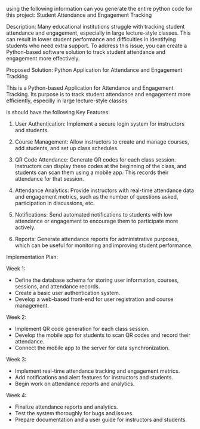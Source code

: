 using the following information can you generate the entire python code  for this project: Student Attendance and Engagement Tracking

Description: Many educational institutions struggle with tracking student attendance and engagement, especially in large lecture-style classes. This can result in lower student performance and difficulties in identifying students who need extra support. To address this issue, you can create a Python-based software solution to track student attendance and engagement more effectively.

Proposed Solution: Python Application for Attendance and Engagement Tracking

This is a Python-based Application for Attendance and Engagement Tracking. Its purpose is to track student attendance and engagement more efficiently, especilly in large lecture-style classes

is should have the following Key Features:

1. User Authentication: Implement a secure login system for instructors and students.

2. Course Management: Allow instructors to create and manage courses, add students, and set up class schedules.

3. QR Code Attendance: Generate QR codes for each class session. Instructors can display these codes at the beginning of the class, and students can scan them using a mobile app. This records their attendance for that session.

4. Attendance Analytics: Provide instructors with real-time attendance data and engagement metrics, such as the number of questions asked, participation in discussions, etc.

5. Notifications: Send automated notifications to students with low attendance or engagement to encourage them to participate more actively.

6. Reports: Generate attendance reports for administrative purposes, which can be useful for monitoring and improving student performance.

Implementation Plan:

Week 1:
- Define the database schema for storing user information, courses, sessions, and attendance records.
- Create a basic user authentication system.
- Develop a web-based front-end for user registration and course management.

Week 2:
- Implement QR code generation for each class session.
- Develop the mobile app for students to scan QR codes and record their attendance.
- Connect the mobile app to the server for data synchronization.

Week 3:
- Implement real-time attendance tracking and engagement metrics.
- Add notifications and alert features for instructors and students.
- Begin work on attendance reports and analytics.

Week 4:
- Finalize attendance reports and analytics.
- Test the system thoroughly for bugs and issues.
- Prepare documentation and a user guide for instructors and students.